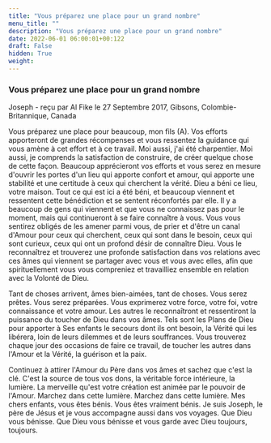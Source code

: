 ```yaml
---
title: "Vous préparez une place pour un grand nombre"
menu_title: ""
description: "Vous préparez une place pour un grand nombre"
date: 2022-06-01 06:00:01+00:122
draft: False
hidden: True
weight:
---
```

### Vous préparez une place pour un grand nombre

Joseph - reçu par Al Fike le 27 Septembre 2017, Gibsons, Colombie-Britannique, Canada

Vous préparez une place pour beaucoup, mon fils (A). Vos efforts apporteront de grandes récompenses et vous ressentez la guidance qui vous amène à cet effort et à ce travail. Moi aussi, j'ai été charpentier. Moi aussi, je comprends la satisfaction de construire, de créer quelque chose de cette façon. Beaucoup apprécieront vos efforts et vous serez en mesure d'ouvrir les portes d'un lieu qui apporte confort et amour, qui apporte une stabilité et une certitude à ceux qui cherchent la vérité. Dieu a béni ce lieu, votre maison. Tout ce qui est ici a été béni, et beaucoup viennent et ressentent cette bénédiction et se sentent réconfortés par elle. Il y a beaucoup de gens qui viennent et que vous ne connaissez pas pour le moment, mais qui continueront à se faire connaître à vous. Vous vous sentirez obligés de les amener parmi vous, de prier et d'être un canal d'Amour pour ceux qui cherchent, ceux qui sont dans le besoin, ceux qui sont curieux, ceux qui ont un profond désir de connaître Dieu. Vous le reconnaîtrez et trouverez une profonde satisfaction dans vos relations avec ces âmes qui viennent se partager avec vous et vous avec elles, afin que spirituellement vous vous compreniez et travailliez ensemble en relation avec la Volonté de Dieu.

Tant de choses arrivent, âmes bien-aimées, tant de choses. Vous serez prêtes. Vous serez préparées. Vous exprimerez votre force, votre foi, votre connaissance et votre amour. Les autres le reconnaîtront et ressentiront la puissance du toucher de Dieu dans vos âmes. Tels sont les Plans de Dieu pour apporter à Ses enfants le secours dont ils ont besoin, la Vérité qui les libérera, loin de leurs dilemmes et de leurs souffrances. Vous trouverez chaque jour des occasions de faire ce travail, de toucher les autres dans l'Amour et la Vérité, la guérison et la paix.

Continuez à attirer l'Amour du Père dans vos âmes et sachez que c'est la clé. C'est la source de tous vos dons, la véritable force intérieure, la lumière. La merveille qu'est votre création est animée par le pouvoir de l'Amour. Marchez dans cette lumière. Marchez dans cette lumière. Mes chers enfants, vous êtes bénis. Vous êtes vraiment bénis. Je suis Joseph, le père de Jésus et je vous accompagne aussi dans vos voyages. Que Dieu vous bénisse. Que Dieu vous bénisse et vous garde avec Dieu toujours, toujours.
